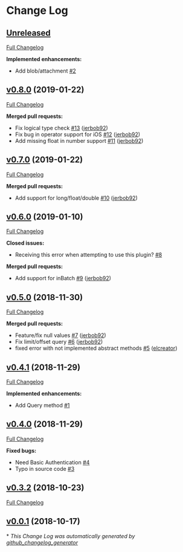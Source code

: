 # Change Log

## [Unreleased](https://github.com/triniwiz/nativescript-couchbase-plugin/tree/HEAD)

[Full Changelog](https://github.com/triniwiz/nativescript-couchbase-plugin/compare/v0.8.0...HEAD)

**Implemented enhancements:**

- Add blob/attachment [\#2](https://github.com/triniwiz/nativescript-couchbase-plugin/issues/2)

## [v0.8.0](https://github.com/triniwiz/nativescript-couchbase-plugin/tree/v0.8.0) (2019-01-22)
[Full Changelog](https://github.com/triniwiz/nativescript-couchbase-plugin/compare/v0.7.0...v0.8.0)

**Merged pull requests:**

- Fix logical type check [\#13](https://github.com/triniwiz/nativescript-couchbase-plugin/pull/13) ([jerbob92](https://github.com/jerbob92))
- Fix bug in operator support for iOS [\#12](https://github.com/triniwiz/nativescript-couchbase-plugin/pull/12) ([jerbob92](https://github.com/jerbob92))
- Add missing float in number support [\#11](https://github.com/triniwiz/nativescript-couchbase-plugin/pull/11) ([jerbob92](https://github.com/jerbob92))

## [v0.7.0](https://github.com/triniwiz/nativescript-couchbase-plugin/tree/v0.7.0) (2019-01-22)
[Full Changelog](https://github.com/triniwiz/nativescript-couchbase-plugin/compare/v0.6.0...v0.7.0)

**Merged pull requests:**

- Add support for long/float/double [\#10](https://github.com/triniwiz/nativescript-couchbase-plugin/pull/10) ([jerbob92](https://github.com/jerbob92))

## [v0.6.0](https://github.com/triniwiz/nativescript-couchbase-plugin/tree/v0.6.0) (2019-01-10)
[Full Changelog](https://github.com/triniwiz/nativescript-couchbase-plugin/compare/v0.5.0...v0.6.0)

**Closed issues:**

- Receiving this error when attempting to use this plugin? [\#8](https://github.com/triniwiz/nativescript-couchbase-plugin/issues/8)

**Merged pull requests:**

- Add support for inBatch [\#9](https://github.com/triniwiz/nativescript-couchbase-plugin/pull/9) ([jerbob92](https://github.com/jerbob92))

## [v0.5.0](https://github.com/triniwiz/nativescript-couchbase-plugin/tree/v0.5.0) (2018-11-30)
[Full Changelog](https://github.com/triniwiz/nativescript-couchbase-plugin/compare/v0.4.1...v0.5.0)

**Merged pull requests:**

- Feature/fix null values [\#7](https://github.com/triniwiz/nativescript-couchbase-plugin/pull/7) ([jerbob92](https://github.com/jerbob92))
- Fix limit/offset query [\#6](https://github.com/triniwiz/nativescript-couchbase-plugin/pull/6) ([jerbob92](https://github.com/jerbob92))
- fixed error with not implemented abstract methods [\#5](https://github.com/triniwiz/nativescript-couchbase-plugin/pull/5) ([elcreator](https://github.com/elcreator))

## [v0.4.1](https://github.com/triniwiz/nativescript-couchbase-plugin/tree/v0.4.1) (2018-11-29)
[Full Changelog](https://github.com/triniwiz/nativescript-couchbase-plugin/compare/v0.4.0...v0.4.1)

**Implemented enhancements:**

- Add Query method [\#1](https://github.com/triniwiz/nativescript-couchbase-plugin/issues/1)

## [v0.4.0](https://github.com/triniwiz/nativescript-couchbase-plugin/tree/v0.4.0) (2018-11-29)
[Full Changelog](https://github.com/triniwiz/nativescript-couchbase-plugin/compare/v0.3.2...v0.4.0)

**Fixed bugs:**

- Need Basic Authentication [\#4](https://github.com/triniwiz/nativescript-couchbase-plugin/issues/4)
- Typo in source code [\#3](https://github.com/triniwiz/nativescript-couchbase-plugin/issues/3)

## [v0.3.2](https://github.com/triniwiz/nativescript-couchbase-plugin/tree/v0.3.2) (2018-10-23)
[Full Changelog](https://github.com/triniwiz/nativescript-couchbase-plugin/compare/v0.0.1...v0.3.2)

## [v0.0.1](https://github.com/triniwiz/nativescript-couchbase-plugin/tree/v0.0.1) (2018-10-17)


\* *This Change Log was automatically generated by [github_changelog_generator](https://github.com/skywinder/Github-Changelog-Generator)*